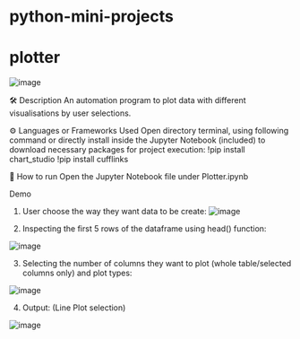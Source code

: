 # python-mini-projects
# plotter




![image](https://user-images.githubusercontent.com/76484422/180635147-42a552f2-0f11-4f5f-85ad-3cd8721bae65.png)



🛠️ Description
An automation program to plot data with different visualisations by user selections.

⚙️ Languages or Frameworks Used
Open directory terminal, using following command or directly install inside the Jupyter Notebook (included) to download necessary packages for project execution:
!pip install chart_studio
!pip install cufflinks

🌟 How to run
Open the Jupyter Notebook file under Plotter.ipynb

 Demo
1. User choose the way they want data to be create:
![image](https://user-images.githubusercontent.com/76484422/180635140-045efe81-2da8-4a23-9605-0a761716370b.png)


2. Inspecting the first 5 rows of the dataframe using head() function:

![image](https://user-images.githubusercontent.com/76484422/180635133-161199d5-aa2d-40ff-9697-62b7861081de.png)


3. Selecting the number of columns they want to plot (whole table/selected columns only) and plot types:

![image](https://user-images.githubusercontent.com/76484422/180635123-0635c19b-f390-4a99-b4a9-6d12bf46ba30.png)


4. Output: (Line Plot selection)

![image](https://user-images.githubusercontent.com/76484422/180635078-8466dedc-e6d4-4ebc-a7a7-d36a9bf4fd0a.png)
